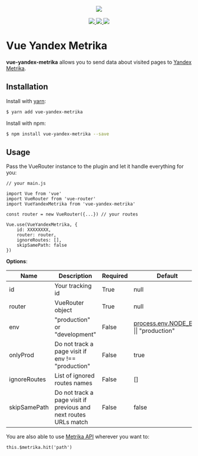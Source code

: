 <p align="center">
    <img src="https://i.imgur.com/iu7VdZ7.png" />
    <br>
    <br>
    <a href="https://badge.fury.io/js/vue-yandex-metrika">
        <img src="https://badge.fury.io/js/vue-yandex-metrika.svg" />
    </a>
    <a href="https://www.npmjs.com/package/vue-yandex-metrika">
        <img src="https://img.shields.io/npm/dm/vue-yandex-metrika.svg" />
    </a>
    <a href="https://travis-ci.org/vchaptsev/vue-yandex-metrika">
        <img src="https://travis-ci.org/vchaptsev/vue-yandex-metrika.svg?branch=master" />
    </a>
</p>


# Vue Yandex Metrika

**vue-yandex-metrika** allows you to send data about visited pages to [Yandex Metrika].

## Installation

Install with [yarn]:

  ```bash
  $ yarn add vue-yandex-metrika
  ```

Install with npm:

  ```bash
  $ npm install vue-yandex-metrika --save
  ```


## Usage

Pass the VueRouter instance to the plugin and let it handle everything for you:

    // your main.js

    import Vue from 'vue'
    import VueRouter from 'vue-router'
    import VueYandexMetrika from 'vue-yandex-metrika'

    const router = new VueRouter({...}) // your routes                         

    Vue.use(VueYandexMetrika, {
        id: XXXXXXXX,
        router: router,
        ignoreRoutes: [],
        skipSamePath: false
    })



**Options**:

| Name                | Description                                                       | Required   | Default                                          |
| ------------------- | ----------------------------------------------------------------- | ---------- | ------------------------------------------------ |
| id                  | Your tracking id                                                  | True       | null                                             |
| router              | VueRouter object                                                  | True       | null                                             |
| env                 | "production" or "development"                                     | False      | [process.env.NODE_ENV] &#124;&#124; "production" |
| onlyProd            | Do not track a page visit if env !== "production"                 | False      | true                                             |
| ignoreRoutes        | List of ignored routes names                                      | False      | []                                               |
| skipSamePath        | Do not track a page visit if previous and next routes URLs match  | False      | false                                            |


You are also able to use [Metrika API] wherever you want to:

    this.$metrika.hit('path')


[Yandex Metrika]: https://metrika.yandex.ru
[yarn]: https://yarnpkg.com
[process.env.NODE_ENV]: https://forum.vuejs.org/t/checking-development-or-production-mode-in-browser/8650
[Metrika API]: https://yandex.ru/support/metrika/objects/method-reference.html
